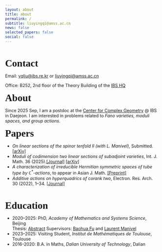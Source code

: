 ```yaml
---
layout: about
title: about
permalink: /
subtitle: liuyingqi@amss.ac.cn
news: false
selected_papers: false
social: false
---
```

<br>
<p><b><font size="6" style="font-family: Gill Sans">Contact</font></b></p>

Email: <a href="mailto:yqliu@ibs.re.kr">yqliu@ibs.re.kr</a> or <a href="mailto:liuyingqi@amss.ac.cn">liuyingqi@amss.ac.cn</a>

Office: B252, 2nd floor of the Theory Building of the [IBS HQ](https://maps.app.goo.gl/UbJcttCMuf6o2Eax7)

<p><b><font size="6" style="font-family: Gill Sans">About</font></b></p>

Since 2025 Sep, I am a postdoc at the [Center for Complex Geometry](https://ccg.ibs.re.kr/) @ IBS in Daejeon. I am interested in problems related to *Fano varieties, moduli spaces, and group actions*.


<p><b><font size="6" style="font-family: Gill Sans">Papers</font></b></p>

- *On linear sections of the spinor tenfold II (with L. Manivel)*, Submitted. [[arXiv]](https://arxiv.org/abs/2504.21056v1)
- *Moduli of codimension two linear sections of subadjoint varieties*, Int. J. Math. 36 (2025).[[Journal]](https://www.worldscientific.com/doi/10.1142/S0129167X25500302) [[arXiv]](https://arxiv.org/abs/2403.17230) 
- <em>A characterization of irreducible Hermitian symmetric spaces of tube type by &#8450;<sup>*</sup>-actions</em>, to appear in Asian J. Math. [[Preprint]](/assets/pdf/IHSS_tube.pdf) 
- *Additive actions on hyperquadrics of corank two*, Electron. Res. Arch. 30 (2022), 1–34. [[Journal]](https://www.aimspress.com/article/doi/10.3934/era.2022001)
<br>
<p><b><font size="6" style="font-family: Gill Sans">Education</font></b></p>
 
- 2020–2025: PhD, *Academy of Mathematics and Systems Science*, Beijing<br>
   Thesis: [Abstract](/assets/pdf/abstract.pdf)  Supervisors: [Baohua Fu](http://www.math.ac.cn/people/fbh/) and [Laurent Manivel](https://manivel.perso.math.cnrs.fr/index.html)
- 2023–2025: Visiting Student, *Institut de Mathématiques de Toulouse*, Toulouse
- 2016-2020: B.A. in Maths, *Dalian University of Technology*, Dalian
